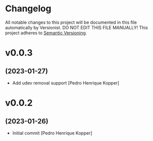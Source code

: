 # Changelog

All notable changes to this project will be documented in this file
automatically by Versionist. DO NOT EDIT THIS FILE MANUALLY!
This project adheres to [Semantic Versioning](http://semver.org/).

# v0.0.3
## (2023-01-27)

* Add udev removal support [Pedro Henrique Kopper]

# v0.0.2
## (2023-01-26)

* Initial commit [Pedro Henrique Kopper]

